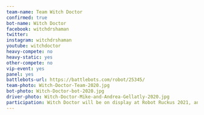 ```yaml
---
team-name: Team Witch Doctor
confirmed: true
bot-name: Witch Doctor
facebook: witchdrshaman
twitter:
instagram: witchdrshaman
youtube: witchdoctor
heavy-compete: no
heavy-static: yes
other-compete: no
vip-event: yes
panel: yes
battlebots-url: https://battlebots.com/robot/25345/
team-photo: Witch-Doctor-Team-2020.jpg
bot-photo: Witch-Doctor-bot-2020.jpg
driver-photo: Witch-Doctor-Mike-and-Andrea-Gellatly-2020.jpg
participation: Witch Doctor will be on display at Robot Ruckus 2021, and team members will be part of the Ruckus VIP Fundraiser event, and you'll also find Mike on the Power Racing Series track!
---
```

